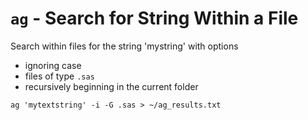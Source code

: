 # `ag` - Search for String Within a File

Search within files for the string 'mystring' with options
* ignoring case
* files of type `.sas`
* recursively beginning in the current folder 

```
ag 'mytextstring' -i -G .sas > ~/ag_results.txt
```
